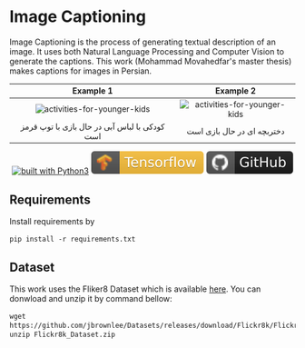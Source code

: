 # Image Captioning
Image Captioning is the process of generating textual description of an image. It uses both Natural Language Processing and Computer Vision to generate the captions. This work (Mohammad Movahedfar's master thesis) makes captions for images in Persian.

| Example 1 | Example 2 |
|:--:|:--:|
| <img src="https://user-images.githubusercontent.com/43045767/151662991-4f0d4e3d-f740-47fa-a67c-c171b7795461.jpg" alt="activities-for-younger-kids" width="300px" height="300px"> | <img src="https://user-images.githubusercontent.com/43045767/151663183-cf8f2f43-df89-41ae-9eaa-347d935e0af8.jpg" alt="activities-for-younger-kids" width="300px" height="300px"> |
| کودکی با لباس آبی در حال بازی با توپ قرمز است  | دختربچه ای در حال بازی است |

<div align="center">
<a href="https://www.python.org/"><img src="https://img.shields.io/badge/built%20with-Python3-green.svg" alt="built with Python3" /></a>
<a href="https://www.tensorflow.org/"><img src="https://github.com/aleen42/badges/raw/master/src/tensorflow.svg" alt="built with Tensorflow" /></a>
<a href="https://github.com/Sharif-SLPL/image-captioning"><img src="https://github.com/aleen42/badges/raw/master/src/github.svg" alt="hosted on Github" /></a>
</div>

## Requirements
Install requirements by 

```
pip install -r requirements.txt
```

## Dataset
This work uses the Fliker8 Dataset which is available [here](https://github.com/jbrownlee/Datasets/releases/download/Flickr8k/Flickr8k_Dataset.zip). You can donwload and unzip it by command bellow:

```
wget https://github.com/jbrownlee/Datasets/releases/download/Flickr8k/Flickr8k_Dataset.zip
unzip Flickr8k_Dataset.zip
```
